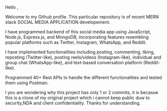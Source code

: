 Hello ,

Welcome to my Github profile.
This particular repository is of recent MERN stack SOCIAL MEDIA APPLICATION developement.

I have programmed backend of this social media app using JavaScript, Node.js, Express.js, and MongoDB, incorporating features resembling popular platforms such as Twitter, Instagram, WhatsApp, and Reddit.

I have implemented functionalities including posting, commenting, liking, reposting (Twitter-like), posting reels/videos (Instagram-like), individual and group chat (WhatsApp-like), and text-based conversation platform (Reddit-like).

Programmed 40+ Rest APIs to handle the different functionalities and tested them using Postman.

I you are wondering why this project has only 1 or 2 commits, it is becasue this is a clone of my original project which i cannot keep public duw to security,NDA and client confidentiality. 
Thanks for understanding.

